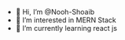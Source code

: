 - 👋 Hi, I’m @Nooh-Shoaib
- 👀 I’m interested in MERN Stack
- 🌱 I’m currently learning react js


<!---
Nooh-Shoaib/Nooh-Shoaib is a ✨ special ✨ repository because its `README.md` (this file) appears on your GitHub profile.
You can click the Preview link to take a look at your changes.
--->
